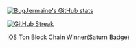 [![BugJermaine's GitHub stats](https://github-readme-stats.vercel.app/api?username=bigjermaine)](https://github.com/bigjermaine/github-readme-stats)


[![GitHub Streak](https://streak-stats.demolab.com/?user=bigjermaine&theme=dark)](https://git.io/streak-stats)


iOS Ton Block Chain Winner(Saturn Badge)


